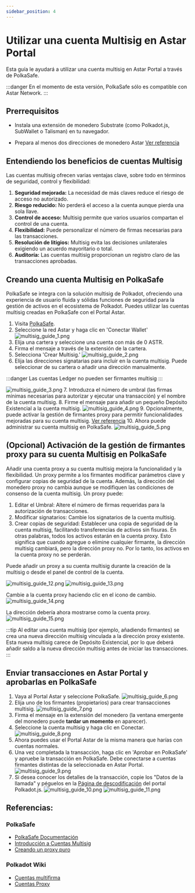 ```yaml
---
sidebar_position: 4
---
```


# Utilizar una cuenta Multisig en Astar Portal

Esta guía le ayudará a utilizar una cuenta multisig en Astar Portal a través de PolkaSafe.

:::danger
En el momento de esta versión, PolkaSafe sólo es compatible con Astar Network.
:::

## **Prerrequisitos**

- Instala una extensión de monedero Substrate (como Polkadot.js, SubWallet o Talisman) en tu navegador.

- Prepara al menos dos direcciones de monedero Astar [Ver referencia](/docs/use/manage-wallets/using-a-multisig-account-on-astar-portal)

## Entendiendo los beneficios de cuentas Multisig

Las cuentas multisig ofrecen varias ventajas clave, sobre todo en términos de seguridad, control y flexibilidad:

1. **Seguridad mejorada:** La necesidad de más claves reduce el riesgo de acceso no autorizado.
2. **Riesgo reducido:** No perderá el acceso a la cuenta aunque pierda una sola llave.
3. **Control de acceso:** Multisig permite que varios usuarios compartan el control de una cuenta.
4. **Flexibilidad:** Puede personalizar el número de firmas necesarias para las transacciones.
5. **Resolución de litigios:** Multisig evita las decisiones unilaterales exigiendo un acuerdo mayoritario o total.
6. **Auditoría:** Las cuentas multisig proporcionan un registro claro de las transacciones aprobadas.

## Creando una cuenta Multisig en PolkaSafe

PolkaSafe se integra con la solución multisig de Polkadot, ofreciendo una experiencia de usuario fluida y sólidas funciones de seguridad para la gestión de activos en el ecosistema de Polkadot. Puedes utilizar las cuentas multisig creadas en PolkaSafe con el Portal Astar.

1. Visita [PolkaSafe](https://app.polkasafe.xyz/).
2. Seleccione la red Astar y haga clic en 'Conectar Wallet'
   ![multisig\_guide\_1.png](img/multisig_guide_1.png)
3. Elija una cartera y seleccione una cuenta con más de 0 ASTR.
4. Firma el mensaje a través de la extensión de la cartera.
5. Selecciona 'Crear Multisig.'
   ![multisig\_guide\_2.png](img/multisig_guide_2.png)
6. Elija las direcciones signatarias para incluir en la cuenta multisig. Puede seleccionar de su cartera o añadir una dirección manualmente.

:::danger
Las cuentas Ledger no pueden ser firmantes multisig
:::

   ![multisig\_guide\_3.png](img/multisig_guide_3.png)
7. Introduzca el número de umbral (las firmas mínimas necesarias para autorizar y ejecutar una transacción) y el nombre de la cuenta multisig.
8. Firme el mensaje para añadir un pequeño Depósito Existencial a la cuenta multisig.
   ![multisig\_guide\_4.png](img/multisig_guide_4.png)
9. Opcionalmente, puede activar la gestión de firmantes proxy para permitir funcionalidades mejoradas para su cuenta multisig. [Ver referencia](/docs/use/manage-wallets/pallet-proxy)
10. Ahora puede administrar su cuenta multisig en PolkaSafe.
    ![multisig\_guide\_5.png](img/multisig_guide_5.png)

## (Opcional) Activación de la gestión de firmantes proxy para su cuenta Multisig en PolkaSafe

Añadir una cuenta proxy a su cuenta multisig mejora la funcionalidad y la flexibilidad. Un proxy permite a los firmantes modificar parámetros clave y configurar copias de seguridad de la cuenta. Además, la dirección del monedero proxy no cambia aunque se modifiquen las condiciones de consenso de la cuenta multisig. Un proxy puede:

1. Editar el Umbral: Altere el número de firmas requeridas para la autorización de transacciones.
2. Modificar signatarios: Cambie los signatarios de la cuenta multisig.
3. Crear copias de seguridad: Establecer una copia de seguridad de la cuenta multisig, facilitando transferencias de activos sin fisuras. En otras palabras, todos los activos estarán en la cuenta proxy. Esto significa que cuando agregue o elimine cualquier firmante, la dirección multisig cambiará, pero la dirección proxy no. Por lo tanto, los activos en la cuenta proxy no se perderán.

Puede añadir un proxy a su cuenta multisig durante la creación de la multisig o desde el panel de control de la cuenta.

![multisig\_guide\_12.png](img/multisig_guide_12.png)
![multisig\_guide\_13.png](img/multisig_guide_13.png)

Cambie a la cuenta proxy haciendo clic en el icono de cambio.
![multisig\_guide\_14.png](img/multisig_guide_14.png)

La dirección debería ahora mostrarse como la cuenta proxy.
![multisig\_guide\_15.png](img/multisig_guide_15.png)

:::tip
Al editar una cuenta multisig (por ejemplo, añadiendo firmantes) se crea una nueva dirección multisig vinculada a la dirección proxy existente. Esta nueva multisig carece de Depósito Existencial, por lo que deberá añadir saldo a la nueva dirección multisig antes de iniciar las transacciones.
:::

## Enviar transacciones en Astar Portal y aprobarlas en PolkaSafe

1. Vaya al Portal Astar y seleccione PolkaSafe.
   ![multisig\_guide\_6.png](img/multisig_guide_6.png)
2. Elija uno de los firmantes (propietarios) para crear transacciones multisig.
   ![multisig\_guide\_7.png](img/multisig_guide_7.png)
3. Firma el mensaje en la extensión del monedero (la ventana emergente del monedero puede **tardar un momento** en aparecer).<br />
4. Seleccione la cuenta multisig y haga clic en Conectar.<br />
   ![multisig\_guide\_8.png](img/multisig_guide_8.png)
5. Ahora puedes usar el Portal Astar de la misma manera que harías con cuentas normales.
6. Una vez completada la transacción, haga clic en 'Aprobar en PolkaSafe' y apruebe la transacción en PolkaSafe. Debe conectarse a cuentas firmantes distintas de la seleccionada en Astar Portal.<br />
   ![multisig\_guide\_9.png](img/multisig_guide_9.png)
7. Si desea conocer los detalles de la transacción, copie los "Datos de la llamada" y péguelos en la [Página de descodificación](https://polkadot.js.org/apps/?rpc=wss%3A%2F%2Frpc.astar.network#/extrinsics/decode) del portal Polkadot.js.
   ![multisig\_guide\_10.png](img/multisig_guide_10.png)
   ![multisig\_guide\_11.png](img/multisig_guide_11.png)

## Referencias:

### PolkaSafe

- [PolkaSafe Documentación](https://docs.polkasafe.xyz/)
- [Introducción a Cuentas Multisig](https://wiki.polkadot.network/docs/learn-account-multisig)
- [Creando un proxy puro](https://docs.polkasafe.xyz/setup-polkasafe/creating-a-pure-proxy)

### Polkadot Wiki

- [Cuentas multifirma](https://wiki.polkadot.network/docs/learn-account-multisig#introduction-to-multisig-accounts)
- [Cuentas Proxy](https://wiki.polkadot.network/docs/learn-proxies)
